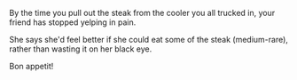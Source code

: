 By the time you pull out the steak from the cooler you all trucked in, your friend has stopped yelping in pain.  

She says she'd feel better if she could eat some of the steak (medium-rare), rather than wasting it on her black eye. 

Bon appetit!